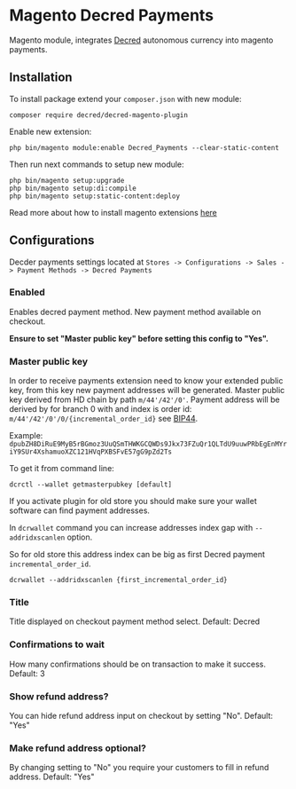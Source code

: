 # Magento Decred Payments

Magento module, integrates [Decred](https://decred.org) autonomous currency into magento payments.

## Installation

To install package extend your `composer.json` with new module:
```
composer require decred/decred-magento-plugin
```

Enable new extension:
```
php bin/magento module:enable Decred_Payments --clear-static-content
```

Then run next commands to setup new module:
```
php bin/magento setup:upgrade 
php bin/magento setup:di:compile
php bin/magento setup:static-content:deploy
```

Read more about how to install magento extensions [here](http://devdocs.magento.com/guides/v2.2/comp-mgr/install-extensions.html)

## Configurations

Decder payments settings located at `Stores -> Configurations -> Sales -> Payment Methods -> Decred Payments`

### Enabled

Enables decred payment method. New payment method available on checkout.

**Ensure to set "Master public key" before setting this config to "Yes".**

### Master public key

In order to receive payments extension need to know your extended public key, from this key new payment addresses
will be generated. Master public key derived from HD chain by path `m/44'/42'/0'`.
Payment address will be derived by for branch 0 with and index is order id: `m/44'/42'/0'/0/{incremental_order_id}` see [BIP44](https://github.com/bitcoin/bips/blob/master/bip-0044.mediawiki).

Example: `dpubZH8DiRuE9MyB5rBGmoz3UuQSmTHWKGCQWDs9Jkx73FZuQr1QLTdU9uuwPRbEgEnMYriY9SUr4XshamuoXZC121HVqPXBSFvE57gG9pZd2Ts`


To get it from command line:
```
dcrctl --wallet getmasterpubkey [default]
```

If you activate plugin for old store you should make sure your wallet software can find payment addresses.

In `dcrwallet` command you can increase addresses index gap with `--addridxscanlen` option.

So for old store this address index can be big as first Decred payment `incremental_order_id`.

```
dcrwallet --addridxscanlen {first_incremental_order_id}
```

### Title

Title displayed on checkout payment method select. Default: Decred

### Confirmations to wait

How many confirmations should be on transaction to make it success. Default: 3

### Show refund address?

You can hide refund address input on checkout by setting "No". Default: "Yes"

### Make refund address optional?

By changing setting to "No" you require your customers to fill in refund address. Default: "Yes"
